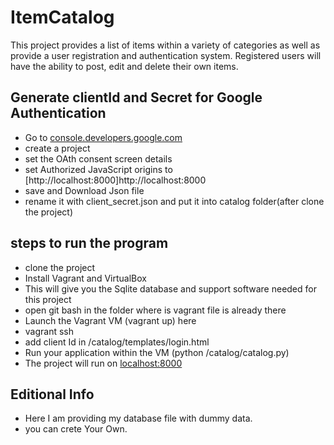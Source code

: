 # ItemCatalog
This project provides a list of items within a variety of categories as well as provide a user registration and authentication system. Registered users will have the ability to post, edit and delete their own items.

## Generate clientId and Secret for Google Authentication
* Go to [console.developers.google.com](https://console.developers.google.com)
* create a project
* set the OAth consent screen details
* set Authorized JavaScript origins to [http://localhost:8000]http://localhost:8000
* save and Download Json file
* rename it with client_secret.json and put it into catalog folder(after clone the project)

## steps to run the program
* clone the project
* Install Vagrant and VirtualBox
* This will give you the Sqlite database and support software needed for this project
* open git bash in the folder where is vagrant file is already there
* Launch the Vagrant VM (vagrant up) here
* vagrant ssh
* add client Id in /catalog/templates/login.html
* Run your application within the VM (python /catalog/catalog.py)
* The project will run on [localhost:8000](localhost:8000)

## Editional Info
* Here I am providing my database file with dummy data.
* you can crete Your Own.
